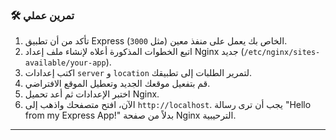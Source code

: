 ### 🛠️ تمرين عملي

1.  تأكد من أن تطبيق Express الخاص بك يعمل على منفذ معين (مثل `3000`).
2.  اتبع الخطوات المذكورة أعلاه لإنشاء ملف إعداد Nginx جديد (`/etc/nginx/sites-available/your-app`).
3.  اكتب إعدادات `server` و `location` لتمرير الطلبات إلى تطبيقك.
4.  قم بتفعيل موقعك الجديد وتعطيل الموقع الافتراضي.
5.  اختبر الإعدادات ثم أعد تحميل Nginx.
6.  الآن، افتح متصفحك واذهب إلى `http://localhost`. يجب أن ترى رسالة "Hello from my Express App\!" بدلاً من صفحة Nginx الترحيبية.

-----